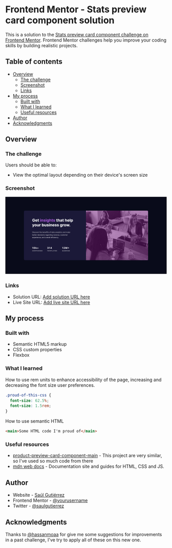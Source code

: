 # Frontend Mentor - Stats preview card component solution

This is a solution to the [Stats preview card component challenge on Frontend Mentor](https://www.frontendmentor.io/challenges/stats-preview-card-component-8JqbgoU62). Frontend Mentor challenges help you improve your coding skills by building realistic projects. 

## Table of contents

- [Overview](#overview)
  - [The challenge](#the-challenge)
  - [Screenshot](#screenshot)
  - [Links](#links)
- [My process](#my-process)
  - [Built with](#built-with)
  - [What I learned](#what-i-learned)
  - [Useful resources](#useful-resources)
- [Author](#author)
- [Acknowledgments](#acknowledgments)

## Overview

### The challenge

Users should be able to:

- View the optimal layout depending on their device's screen size

### Screenshot

![](./screenshot.png)

### Links

- Solution URL: [Add solution URL here](https://your-solution-url.com)
- Live Site URL: [Add live site URL here](https://your-live-site-url.com)

## My process

### Built with

- Semantic HTML5 markup
- CSS custom properties
- Flexbox

### What I learned
How to use rem units to enhance accessibility of the page, increasing and decreasing the font size user preferences.


```css
.proud-of-this-css {
  font-size: 62.5%;
  font-size: 1.5rem;
}
```

How to use semantic HTML
```html
<main>Some HTML code I'm proud of</main>
```


### Useful resources

- [product-preview-card-component-main](https://github.com/saulgutierrez/product-preview-card-component-main) - This project are very similar, so I've used so much code from there
- [mdn web docs](https://developer.mozilla.org/en-US/docs/Web/CSS) - Documentation site and guides for HTML, CSS and JS.

## Author

- Website - [Saúl Gutiérrez](https://sauladai.netlify.app/)
- Frontend Mentor - [@yourusername](https://www.frontendmentor.io/profile/yourusername)
- Twitter - [@saulgutierrez](https://www.frontendmentor.io/profile/saulgutierrez)

## Acknowledgments

Thanks to [@hassanmoaa](https://www.frontendmentor.io/profile/hassanmoaa) for give me some suggestions for improvements in a past challenge, I've try to apply all of these on this new one.